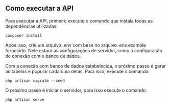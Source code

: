 ## Como executar a API

Para executar a API, primeiro execute o comando que instala todas as dependências utilizadas:

` composer install `

Após isso, crie um arquivo .env com base no arquivo .env.example fornecido. Nele estará as configurações de servidor, como a configuração de conexão com o banco de dados.

Com a conexão com banco de dados estabelecida, o próximo passo é gerar as tabelas e popular cada uma delas. Para isso, execute o comando:

` php artisan migrate --seed `

O próximo passo é iniciar o servidor, para isso execute o comando:

` php artisan serve `
